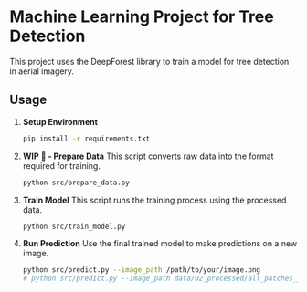 # Machine Learning Project for Tree Detection

This project uses the DeepForest library to train a model for tree detection in aerial imagery.

## Usage

1.  **Setup Environment**
    ```bash
    pip install -r requirements.txt
    ```

2.  **WIP 🚧 - Prepare Data**
    This script converts raw data into the format required for training.
    ```bash
    python src/prepare_data.py
    ```

3.  **Train Model**
    This script runs the training process using the processed data.
    ```bash
    python src/train_model.py
    ```

4.  **Run Prediction**
    Use the final trained model to make predictions on a new image.
    ```bash
    python src/predict.py --image_path /path/to/your/image.png
    # python src/predict.py --image_path data/02_processed/all_patches_png/patch_58800_41000.png
    ```